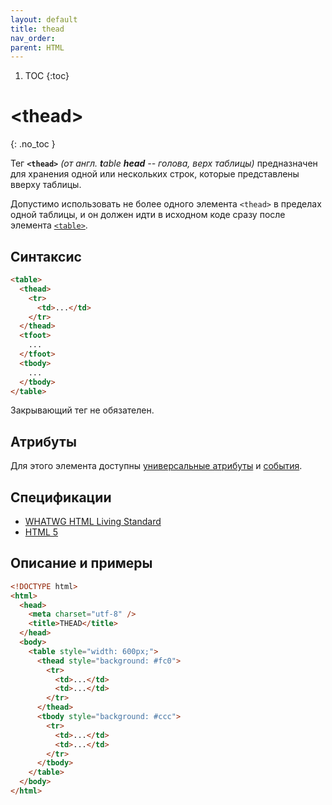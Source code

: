 ```yaml
---
layout: default
title: thead
nav_order:
parent: HTML
---
```


<!-- prettier-ignore-start -->
1. TOC
{:toc}

# &lt;thead&gt;
{: .no_toc }
<!-- prettier-ignore-end -->

Тег **`<thead>`** _(от англ. **t**able **head** -- голова, верх таблицы)_ предназначен для хранения одной или нескольких строк, которые представлены вверху таблицы.

Допустимо использовать не более одного элемента `<thead>` в пределах одной таблицы, и он должен идти в исходном коде сразу после элемента [`<table>`](/html/table/).

## Синтаксис

```html
<table>
  <thead>
    <tr>
      <td>...</td>
    </tr>
  </thead>
  <tfoot>
    ...
  </tfoot>
  <tbody>
    ...
  </tbody>
</table>
```

Закрывающий тег не обязателен.

## Атрибуты

Для этого элемента доступны [универсальные атрибуты](/lib/uni-attr/) и [события](/lib/events/).

## Спецификации

- [WHATWG HTML Living Standard](https://html.spec.whatwg.org/multipage/tables.html#the-thead-element)
- [HTML 5](http://www.w3.org/TR/html5/tabular-data.html#the-thead-element)

## Описание и примеры

```html
<!DOCTYPE html>
<html>
  <head>
    <meta charset="utf-8" />
    <title>THEAD</title>
  </head>
  <body>
    <table style="width: 600px;">
      <thead style="background: #fc0">
        <tr>
          <td>...</td>
          <td>...</td>
        </tr>
      </thead>
      <tbody style="background: #ccc">
        <tr>
          <td>...</td>
          <td>...</td>
        </tr>
      </tbody>
    </table>
  </body>
</html>
```
